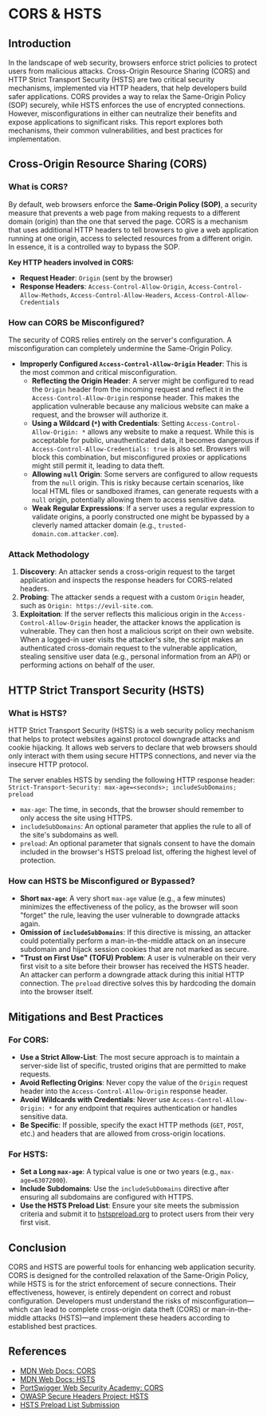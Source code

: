 # CORS & HSTS

## Introduction

In the landscape of web security, browsers enforce strict policies to protect users from malicious attacks. Cross-Origin Resource Sharing (CORS) and HTTP Strict Transport Security (HSTS) are two critical security mechanisms, implemented via HTTP headers, that help developers build safer applications. CORS provides a way to relax the Same-Origin Policy (SOP) securely, while HSTS enforces the use of encrypted connections. However, misconfigurations in either can neutralize their benefits and expose applications to significant risks. This report explores both mechanisms, their common vulnerabilities, and best practices for implementation.

## Cross-Origin Resource Sharing (CORS)

### What is CORS?

By default, web browsers enforce the **Same-Origin Policy (SOP)**, a security measure that prevents a web page from making requests to a different domain (origin) than the one that served the page. CORS is a mechanism that uses additional HTTP headers to tell browsers to give a web application running at one origin, access to selected resources from a different origin. In essence, it is a controlled way to bypass the SOP.

**Key HTTP headers involved in CORS:**
* **Request Header**: `Origin` (sent by the browser)
* **Response Headers**: `Access-Control-Allow-Origin`, `Access-Control-Allow-Methods`, `Access-Control-Allow-Headers`, `Access-Control-Allow-Credentials`

### How can CORS be Misconfigured?

The security of CORS relies entirely on the server's configuration. A misconfiguration can completely undermine the Same-Origin Policy.

* **Improperly Configured `Access-Control-Allow-Origin` Header**: This is the most common and critical misconfiguration.
    * **Reflecting the Origin Header**: A server might be configured to read the `Origin` header from the incoming request and reflect it in the `Access-Control-Allow-Origin` response header. This makes the application vulnerable because any malicious website can make a request, and the browser will authorize it.
    * **Using a Wildcard (`*`) with Credentials**: Setting `Access-Control-Allow-Origin: *` allows any website to make a request. While this is acceptable for public, unauthenticated data, it becomes dangerous if `Access-Control-Allow-Credentials: true` is also set. Browsers will block this combination, but misconfigured proxies or applications might still permit it, leading to data theft.
    * **Allowing `null` Origin**: Some servers are configured to allow requests from the `null` origin. This is risky because certain scenarios, like local HTML files or sandboxed iframes, can generate requests with a `null` origin, potentially allowing them to access sensitive data.
    * **Weak Regular Expressions**: If a server uses a regular expression to validate origins, a poorly constructed one might be bypassed by a cleverly named attacker domain (e.g., `trusted-domain.com.attacker.com`).

### Attack Methodology

1.  **Discovery**: An attacker sends a cross-origin request to the target application and inspects the response headers for CORS-related headers.
2.  **Probing**: The attacker sends a request with a custom `Origin` header, such as `Origin: https://evil-site.com`.
3.  **Exploitation**: If the server reflects this malicious origin in the `Access-Control-Allow-Origin` header, the attacker knows the application is vulnerable. They can then host a malicious script on their own website. When a logged-in user visits the attacker's site, the script makes an authenticated cross-domain request to the vulnerable application, stealing sensitive user data (e.g., personal information from an API) or performing actions on behalf of the user.

## HTTP Strict Transport Security (HSTS)

### What is HSTS?

HTTP Strict Transport Security (HSTS) is a web security policy mechanism that helps to protect websites against protocol downgrade attacks and cookie hijacking. It allows web servers to declare that web browsers should only interact with them using secure HTTPS connections, and never via the insecure HTTP protocol.

The server enables HSTS by sending the following HTTP response header:
`Strict-Transport-Security: max-age=<seconds>; includeSubDomains; preload`

* `max-age`: The time, in seconds, that the browser should remember to only access the site using HTTPS.
* `includeSubDomains`: An optional parameter that applies the rule to all of the site's subdomains as well.
* `preload`: An optional parameter that signals consent to have the domain included in the browser's HSTS preload list, offering the highest level of protection.

### How can HSTS be Misconfigured or Bypassed?

* **Short `max-age`**: A very short `max-age` value (e.g., a few minutes) minimizes the effectiveness of the policy, as the browser will soon "forget" the rule, leaving the user vulnerable to downgrade attacks again.
* **Omission of `includeSubDomains`**: If this directive is missing, an attacker could potentially perform a man-in-the-middle attack on an insecure subdomain and hijack session cookies that are not marked as secure.
* **"Trust on First Use" (TOFU) Problem**: A user is vulnerable on their very first visit to a site before their browser has received the HSTS header. An attacker can perform a downgrade attack during this initial HTTP connection. The `preload` directive solves this by hardcoding the domain into the browser itself.

## Mitigations and Best Practices

### For CORS:

* **Use a Strict Allow-List**: The most secure approach is to maintain a server-side list of specific, trusted origins that are permitted to make requests.
* **Avoid Reflecting Origins**: Never copy the value of the `Origin` request header into the `Access-Control-Allow-Origin` response header.
* **Avoid Wildcards with Credentials**: Never use `Access-Control-Allow-Origin: *` for any endpoint that requires authentication or handles sensitive data.
* **Be Specific**: If possible, specify the exact HTTP methods (`GET`, `POST`, etc.) and headers that are allowed from cross-origin locations.

### For HSTS:

* **Set a Long `max-age`**: A typical value is one or two years (e.g., `max-age=63072000`).
* **Include Subdomains**: Use the `includeSubDomains` directive after ensuring all subdomains are configured with HTTPS.
* **Use the HSTS Preload List**: Ensure your site meets the submission criteria and submit it to [hstspreload.org](https://hstspreload.org/) to protect users from their very first visit.

## Conclusion

CORS and HSTS are powerful tools for enhancing web application security. CORS is designed for the controlled relaxation of the Same-Origin Policy, while HSTS is for the strict enforcement of secure connections. Their effectiveness, however, is entirely dependent on correct and robust configuration. Developers must understand the risks of misconfiguration—which can lead to complete cross-origin data theft (CORS) or man-in-the-middle attacks (HSTS)—and implement these headers according to established best practices.

## References

* [MDN Web Docs: CORS](https://developer.mozilla.org/en-US/docs/Web/HTTP/CORS)
* [MDN Web Docs: HSTS](https://developer.mozilla.org/en-US/docs/Web/HTTP/HSTS)
* [PortSwigger Web Security Academy: CORS](https://portswigger.net/web-security/cors)
* [OWASP Secure Headers Project: HSTS](https://owasp.org/www-project-secure-headers/#strict-transport-security)
* [HSTS Preload List Submission](https://hstspreload.org/)
